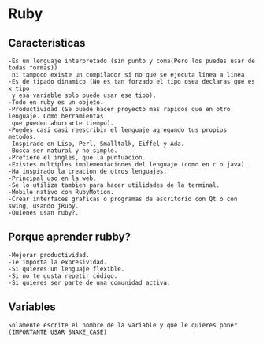 # Ruby
## Caracteristicas
    -Es un lenguaje interpretado (sin punto y coma(Pero los puedes usar de todas formas))
     ni tampoco existe un compilador si no que se ejecuta linea a linea.
    -Es de tipado dinamico (No es tan forzado el tipo osea declaras que es x tipo
     y esa variable solo puede usar ese tipo).
    -Todo en ruby es un objeto.
    -Productividad (Se puede hacer proyecto mas rapidos que en otro lenguaje. Como herramientas
     que pueden ahorrarte tiempo).
    -Puedes casi casi reescribir el lenguaje agregando tus propios metodos.
    -Inspirado en Lisp, Perl, Smalltalk, Eiffel y Ada.
    -Busca ser natural y no simple.
    -Prefiere el ingles, que la puntuacion.
    -Existes multiples implementaciones del lenguaje (como en c o java).
    -Ha inspirado la creacion de otros lenguajes.
    -Principal uso en la web.
    -Se lo utiliza tambien para hacer utilidades de la terminal.
    -Mobile nativo con RubyMotion.
    -Crear interfaces graficas o programas de escritorio con Qt o con swing, usando jRuby.
    -Quienes usan ruby?.
## Porque aprender rubby?
    -Mejorar productividad.
    -Te importa la expresividad.
    -Si quieres un lenguaje flexible.
    -Si no te gusta repetir código.
    -Si quieres ser parte de una comunidad activa.
## Variables
    Solamente escrite el nombre de la variable y que le quieres poner (IMPORTANTE USAR SNAKE_CASE)
